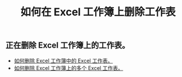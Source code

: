 ﻿---
title: 如何在 Excel 工作簿上删除工作表
second_title: Aspose.Cells Cloud Documen
linktitle: 删除
type: docs
url: /zh/worksheets/delete/
keywords: How to work with deleting worksheet on an Excel workbook
description: Aspose.Cells Cloud REST API 支持在 Excel 工作簿中删除工作表。SDK 支持多种开发语言，包括 Android、C#、Go、Java、NodeJS、Perl、PHP、Python、Ruby 和 Swift。
weight: 20
kwords: Excel、Office 云、REST API、电子表格、PDF、CSV、Json、Markdown、如何在 Excel 工作簿中删除工作表
---
## 正在删除 Excel 工作簿上的工作表。

- [如何删除 Excel 工作簿中的 Excel 工作表。](/cells/zh/worksheets/delete-worksheet/) 
- [如何删除 Excel 工作簿上的多个 Excel 工作表。](/cells/zh/worksheets/delete-multiple/) 


